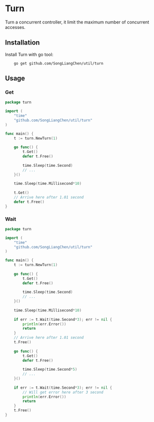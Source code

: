 # Turn

Turn a concurrent controller, it limit the maximum number of concurrent accesses.

## Installation
Install Turn with go tool:
```
    go get github.com/SongLiangChen/util/turn
```

## Usage

### Get
```go
package turn

import (
	"time"
	"github.com/SongLiangChen/util/turn"
)

func main() {
	t := turn.NewTurn(1)
	
	go func() {
		t.Get()
		defer t.Free()
	
		time.Sleep(time.Second)
		// ...
	}()
	
	time.Sleep(time.Millisecond*10)
	
	t.Get()
	// Arrive here after 1.01 second 
	defer t.Free()
}
```

### Wait
```go
package turn

import (
	"time"
	"github.com/SongLiangChen/util/turn"
)

func main() {
	t := turn.NewTurn(1)
	
	go func() {
		t.Get()
		defer t.Free()
	
		time.Sleep(time.Second)
		// ...
	}()
	
	time.Sleep(time.Millisecond*10)
	
	if err := t.Wait(time.Second*3); err != nil {
		println(err.Error())
		return
	}
	// Arrive here after 1.01 second 
	t.Free()
	
	go func() {
		t.Get()
		defer t.Free()
        	
		time.Sleep(time.Second*5)
		// ...
	}()
	
	if err := t.Wait(time.Second*3); err != nil {
	    // Will get error here after 3 second
		println(err.Error())
		return
    }
	t.Free()
}
```